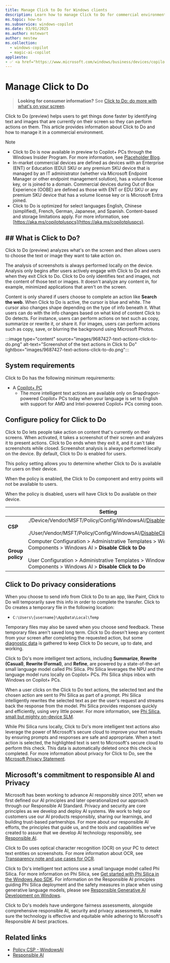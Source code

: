 ```yaml
---
title: Manage Click to Do for Windows clients
description: Learn how to manage Click to Do for commercial environments and about Click to Do features.
ms.topic: how-to
ms.subservice: windows-copilot
ms.date: 03/01/2025
ms.author: mstewart
author: mestew
ms.collection:
  - windows-copilot
  - magic-ai-copilot
appliesto:
- ✅ <a href="https://www.microsoft.com/windows/business/devices/copilot-plus-pcs#copilot-plus-pcs" target="_blank">Copilot+ PCs</a>
---
```


# Manage Click to Do
<!--9687427-->
>**Looking for consumer information?** See [Click to Do: do more with what's on your screen](https://support.microsoft.com/topic/6848b7d5-7fb0-4c43-b08a-443d6d3f5955).

Click to Do (preview) helps users to get things done faster by identifying text and images that are currently on their screen so they can perform actions on them. This article provides information about Click to Do and how to manage it in a commercial environment.

> [!NOTE]
> - Click to Do is now available in preview to Copilot+ PCs through the Windows Insider Program. For more information, see [Placeholder Blog](https://blogs.windows.com/windows-insider/2024/12/06/previewing-more-copilot-experiences-with-windows-insiders-in-the-dev-channel/).
> - In-market commercial devices are defined as devices with an Enterprise (ENT) or Education (EDU) SKU or any premium SKU device that is managed by an IT administrator (whether via Microsoft Endpoint Manager or other endpoint management solution), has a volume license key, or is joined to a domain. Commercial devices during Out of Box Experience (OOBE) are defined as those with ENT or EDU SKU or any premium SKU device that has a volume license key or is Microsoft Entra joined. 
> - Click to Do is optimized for select languages English, Chinese (simplified), French, German, Japanese, and Spanish. Content-based and storage limitations apply. For more information, see [https://aka.ms/copilotpluspcs](https://aka.ms/copilotpluspcs).

## ## What is Click to Do?

Click to Do (preview) analyzes what's on the screen and then allows users to choose the text or image they want to take action on. 

The analysis of screenshots is always performed locally on the device. Analysis only begins after users actively engage with Click to Do and ends when they exit Click to Do. Click to Do only identifies text and images, not the content of those text or images. It doesn't analyze any content in, for example, minimized applications that aren't on the screen.  
 
Content is only shared if users choose to complete an action like **Search the web**. When Click to Do is active, the cursor is blue and white. The cursor also changes shape depending on the type of info beneath it. What users can do with the info changes based on what kind of content Click to Do detects. For instance, users can perform actions on text such as copy, summarize or rewrite it, or share it. For images, users can perform actions such as copy, save, or blurring the background using Microsoft Photos.

:::image type="content" source="images/9687427-text-actions-click-to-do.png" alt-text="Screenshot of the text actions in Click to Do" lightbox="images/9687427-text-actions-click-to-do.png":::


## System requirements

Click to Do has the following minimum requirements:

- A [Copilot+ PC](https://aka.ms/copilotpluspcs)
  - The more intelligent text actions are available only on Snapdragon-powered Copilot+ PCs today when your language is set to English with support for AMD and Intel-powered Copilot+ PCs coming soon. 


## Configure policy for Click to Do

Click to Do lets people take action on content that's currently on their screens. When activated, it takes a screenshot of their screen and analyzes it to present actions. Click to Do ends when they exit it, and it can't take screenshots while closed. Screenshot analysis is always performed locally on the device. By default, Click to Do is enabled for users.

This policy setting allows you to determine whether Click to Do is available for users on their device.

When the policy is enabled, the Click to Do component and entry points will not be available to users.

When the policy is disabled, users will have Click to Do available on their device.

| &nbsp; | Setting  |
|---|---|
| **CSP** | ./Device/Vendor/MSFT/Policy/Config/WindowsAI/[DisableClickToDo](mdm/policy-csp-windowsai.md) </br></br> ./User/Vendor/MSFT/Policy/Config/WindowsAI/[DisableClickToDo](mdm/policy-csp-windowsai.md)|
| **Group policy** | Computer Configuration > Administrative Templates > Windows Components > Windows AI > **Disable Click to Do** </br></br>User Configuration > Administrative Templates > Windows Components > Windows AI > **Disable Click to Do**|

## Click to Do privacy considerations  

When you choose to send info from Click to Do to an app, like Paint, Click to Do will temporarily save this info in order to complete the transfer. Click to Do creates a temporary file in the following location: 

- `C:\Users\{username}\AppData\Local\Temp`

Temporary files may also be saved when you choose send feedback. These temporary files aren't saved long term. Click to Do doesn't keep any content from your screen after completing the requested action, but some [diagnostic data](/windows/privacy/configure-windows-diagnostic-data-in-your-organization) is gathered to keep Click to Do secure, up to date, and working.

Click to Do's more intelligent text actions, including **Summarize**, **Rewrite (Casual)**, **Rewrite (Formal)**, and **Refine**, are powered by a state-of-the-art small language model called Phi Silica. Phi Silica leverages the NPU and the language model runs locally on Copilot+ PCs. Phi Silica ships inbox with Windows on Copilot+ PCs. 

When a user clicks on the Click to Do text actions, the selected text and the chosen action are sent to Phi Silica as part of a prompt. Phi Silica intelligently rewrites the selected text as per the user's request and streams back the response from the model. Phi Silica provides responses quickly and efficiently, using very little power. For more information, see [Phi Silica, small but mighty on-device SLM](https://blogs.windows.com/windowsexperience/?p=179250). 

While Phi Silica runs locally, Click to Do's more intelligent text actions also leverage the power of Microsoft's secure cloud to improve your text results by ensuring prompts and responses are safe and appropriate. When a text action is selected, the highlighted text is sent to Microsoft's secure cloud to perform this check. This data is automatically deleted once this check is completed. For more information about privacy for Click to Do, see the [Microsoft Privacy Statement](https://go.microsoft.com/fwlink/?LinkId=521839%E2%80%AF).

## Microsoft's commitment to responsible AI and Privacy
 
Microsoft has been working to advance AI responsibly since 2017, when we first defined our AI principles and later operationalized our approach through our Responsible AI Standard. Privacy and security are core principles as we develop and deploy AI systems. We work to help our customers use our AI products responsibly, sharing our learnings, and building trust-based partnerships. For more about our responsible AI efforts, the principles that guide us, and the tools and capabilities we've created to assure that we develop AI technology responsibly, see [Responsible AI](https://www.microsoft.com/ai/responsible-ai).


Click to Do uses optical character recognition (OCR) on your PC to detect text entities on screenshots. For more information about OCR, see [Transparency note and use cases for OCR](/legal/cognitive-services/computer-vision/ocr-transparency-note). 

Click to Do's intelligent text actions use a small language model called Phi Silica. For more information on Phi Silica, see [Get started with Phi Silica in the Windows App SDK](/windows/ai/apis/phi-silica#responsible-ai). For information on the Responsible AI principles guiding Phi Silica deployment and the safety measures in place when using generative language models, please see [Responsible Generative AI Development on Windows](/windows/ai/rai). 


Click to Do's models have undergone fairness assessments, alongside comprehensive responsible AI, security and privacy assessments, to make sure the technology is effective and equitable while adhering to Microsoft's Responsible AI best practices.

## Related links

- [Policy CSP - WindowsAI](/windows/client-management/mdm/policy-csp-windowsai)
- [Responsible AI](https://www.microsoft.com/ai/responsible-ai)